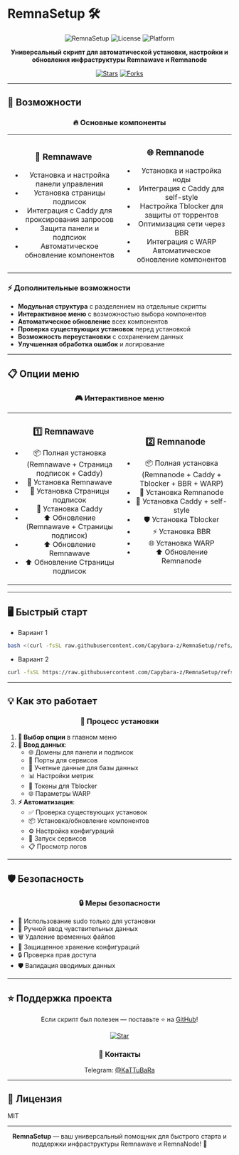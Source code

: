 # RemnaSetup 🛠️

<div align="center">

![RemnaSetup](https://img.shields.io/badge/RemnaSetup-2.0-blue)
![License](https://img.shields.io/badge/License-MIT-green)
![Platform](https://img.shields.io/badge/Platform-Ubuntu%20%7C%20Debian-orange)

**Универсальный скрипт для автоматической установки, настройки и обновления инфраструктуры Remnawave и Remnanode**

[![Stars](https://img.shields.io/github/stars/Capybara-z/RemnaSetup?style=social)](https://github.com/Capybara-z/RemnaSetup)
[![Forks](https://img.shields.io/github/forks/Capybara-z/RemnaSetup?style=social)](https://github.com/Capybara-z/RemnaSetup)

</div>

---

## 🚀 Возможности

<div align="center">

### 🔥 Основные компоненты

</div>

<table>
<tr>
<td width="50%" align="center">

### 🎯 Remnawave
- Установка и настройка панели управления
- Установка страницы подписок
- Интеграция с Caddy для проксирования запросов
- Защита панели и подпсиок
- Автоматическое обновление компонентов

</td>
<td width="50%" align="center">

### 🌐 Remnanode
- Установка и настройка ноды
- Интеграция с Caddy для self-style
- Настройка Tblocker для защиты от торрентов
- Оптимизация сети через BBR
- Интеграция с WARP
- Автоматическое обновление компонентов

</td>
</tr>
</table>

### ⚡ Дополнительные возможности
- **Модульная структура** с разделением на отдельные скрипты
- **Интерактивное меню** с возможностью выбора компонентов
- **Автоматическое обновление** всех компонентов
- **Проверка существующих установок** перед установкой
- **Возможность переустановки** с сохранением данных
- **Улучшенная обработка ошибок** и логирование

---

## 📋 Опции меню

<div align="center">

### 🎮 Интерактивное меню

</div>

<table>
<tr>
<td width="50%" align="center">

### 1️⃣ Remnawave
- 📦 Полная установка (Remnawave + Страница подписок + Caddy)
- 🚀 Установка Remnawave
- 📱 Установка Страницы подписок
- 🔄 Установка Caddy
- ⬆️ Обновление (Remnawave + Страницы подписок)
- ⬆️ Обновление Remnawave
- ⬆️ Обновление Страницы подписок

</td>
<td width="50%" align="center">

### 2️⃣ Remnanode
- 📦 Полная установка (Remnanode + Caddy + Tblocker + BBR + WARP)
- 🚀 Установка Remnanode
- 🔄 Установка Caddy + self-style
- 🛡️ Установка Tblocker
- ⚡ Установка BBR
- 🌐 Установка WARP
- ⬆️ Обновление Remnanode

</td>
</tr>
</table>

---

## 🖥️ Быстрый старт

- Вариант 1
```bash
bash <(curl -fsSL raw.githubusercontent.com/Capybara-z/RemnaSetup/refs/heads/main/install.sh)
```
- Вариант 2
```bash
curl -fsSL https://raw.githubusercontent.com/Capybara-z/RemnaSetup/refs/heads/main/install.sh -o install.sh && chmod +x install.sh && sudo bash ./install.sh
```

---

## 💡 Как это работает

<div align="center">

### 🔄 Процесс установки

</div>

1. **🎯 Выбор опции** в главном меню
2. **📝 Ввод данных**:
   - 🌐 Домены для панели и подписок
   - 🔌 Порты для сервисов
   - 🔑 Учетные данные для базы данных
   - 📊 Настройки метрик
   - 🤖 Токены для Tblocker
   - 🌐 Параметры WARP
3. **⚡ Автоматизация**:
   - ✅ Проверка существующих установок
   - 📦 Установка/обновление компонентов
   - ⚙️ Настройка конфигураций
   - 🚀 Запуск сервисов
   - 📋 Просмотр логов

---

## 🛡️ Безопасность

<div align="center">

### 🔒 Меры безопасности

</div>

- 🔐 Использование sudo только для установки
- 🔑 Ручной ввод чувствительных данных
- 🗑️ Удаление временных файлов
- 📝 Защищенное хранение конфигураций
- 🔒 Проверка прав доступа
- 🛡️ Валидация вводимых данных

---

## ⭐️ Поддержка проекта

<div align="center">

Если скрипт был полезен — поставьте ⭐️ на [GitHub](https://github.com/Capybara-z/RemnaSetup)!

[![Star](https://img.shields.io/github/stars/Capybara-z/RemnaSetup?style=social)](https://github.com/Capybara-z/RemnaSetup)

### 📱 Контакты
 Telegram: [@KaTTuBaRa](https://t.me/KaTTuBaRa)

</div>

---

## 📄 Лицензия

MIT

---

<div align="center">

**RemnaSetup** — ваш универсальный помощник для быстрого старта и поддержки инфраструктуры Remnawave и RemnaNode! 🚀

</div>